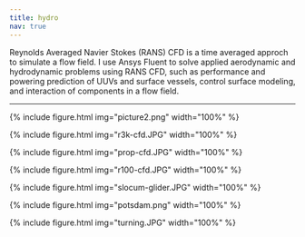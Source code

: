 ```yaml
---
title: hydro
nav: true
---
```


Reynolds Averaged Navier Stokes (RANS) CFD is a time averaged approch to simulate a flow field. I use Ansys Fluent to solve applied aerodynamic and hydrodynamic problems using RANS CFD, such as performance and powering prediction of UUVs and surface vessels, control surface modeling, and interaction of components in a flow field.

------

{% include figure.html img="picture2.png" width="100%" %}

{% include figure.html img="r3k-cfd.JPG" width="100%" %}

{% include figure.html img="prop-cfd.JPG" width="100%" %}

{% include figure.html img="r100-cfd.JPG" width="100%" %}

{% include figure.html img="slocum-glider.JPG" width="100%" %}

{% include figure.html img="potsdam.png" width="100%" %}

{% include figure.html img="turning.JPG" width="100%" %}
